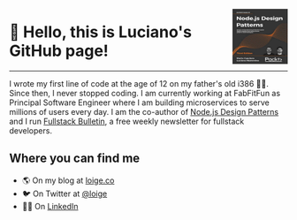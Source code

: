 <a href="https://amzn.to/2ZQnpZS"><img align="right" width="100" height="100" src="/nodejsdp.jpg"></a>

# 👋 Hello, this is Luciano's GitHub page!

---

I wrote my first line of code at the age of 12 on my father's old i386 👨‍💻. Since then, I never stopped coding. I am currently working at  FabFitFun as Principal Software Engineer where I am building microservices to serve millions of users every day. I am the co-author of [Node.js Design Patterns](https://amzn.to/2ZQnpZS) and I run [Fullstack Bulletin](fstack.link), a free weekly newsletter for fullstack developers.

## Where you can find me

- 🌎 On my blog at [loige.co](https://loige.co)
- 🐦 On Twitter at [@loige](https://twitter.com/loige)
- 👨‍💼 On [LinkedIn](https://www.linkedin.com/in/lucianomammino/)